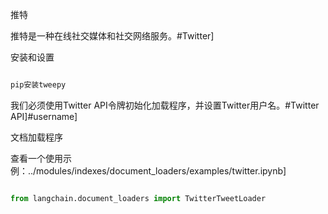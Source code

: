 推特



推特是一种在线社交媒体和社交网络服务。#Twitter]





安装和设置



```bash

pip安装tweepy

```



我们必须使用Twitter API令牌初始化加载程序，并设置Twitter用户名。#Twitter API]#username]





文档加载程序



查看一个使用示例：../modules/indexes/document_loaders/examples/twitter.ipynb]



```python

from langchain.document_loaders import TwitterTweetLoader

```

